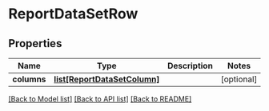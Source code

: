 # ReportDataSetRow

## Properties
Name | Type | Description | Notes
------------ | ------------- | ------------- | -------------
**columns** | [**list[ReportDataSetColumn]**](ReportDataSetColumn.md) |  | [optional] 

[[Back to Model list]](../README.md#documentation-for-models) [[Back to API list]](../README.md#documentation-for-api-endpoints) [[Back to README]](../README.md)


